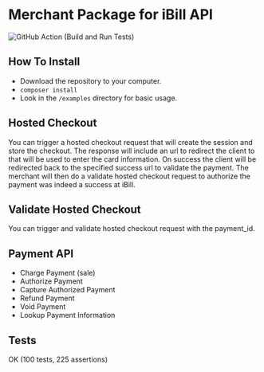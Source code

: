 # Merchant Package for iBill API

![GitHub Action (Build and Run Tests)](https://github.com/yomalilabs/ibill-merchant/actions/workflows/build-and-tests.yml/badge.svg?branch=develop)

## How To Install
 - Download the repository to your computer.
 - `composer install`
 - Look in the `/examples` directory for basic usage.

## Hosted Checkout
You can trigger a hosted checkout request that will create the session and store the checkout.
The response will include an url to redirect the client to that will be used to enter the card information.
On success the client will be redirected back to the specified success url to validate the payment.
The merchant will then do a validate hosted checkout request to authorize the payment was indeed a success at iBill.

## Validate Hosted Checkout
You can trigger and validate hosted checkout request with the payment_id.

## Payment API
 - Charge Payment (sale)
 - Authorize Payment
 - Capture Authorized Payment
 - Refund Payment
 - Void Payment
 - Lookup Payment Information

## Tests
OK (100 tests, 225 assertions)

